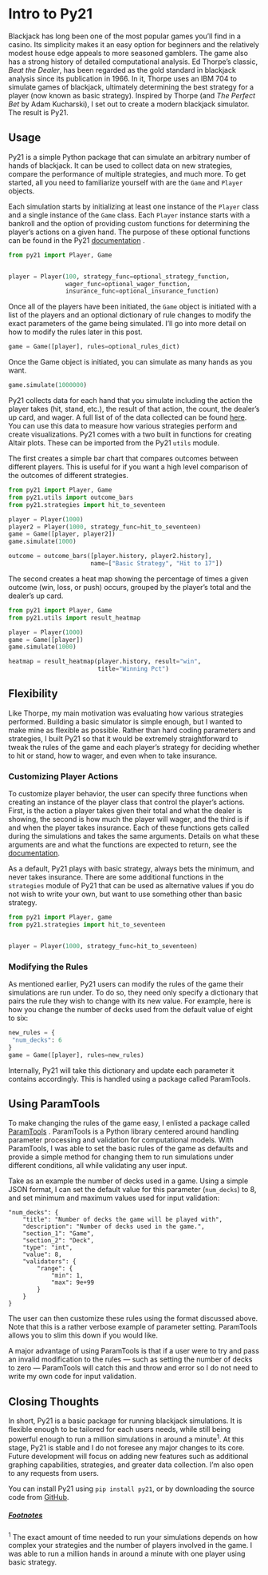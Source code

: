 # Intro to Py21
Blackjack has long been one of the most popular games you’ll find in a casino. Its simplicity makes it an easy option for beginners and the relatively modest house edge appeals to more seasoned gamblers. The game also has a strong history of detailed computational analysis. Ed Thorpe’s classic, _Beat the Dealer_, has been regarded as the gold standard in blackjack analysis since its publication in 1966. In it, Thorpe uses an IBM 704 to simulate games of blackjack, ultimately determining the best strategy for a player (now known as basic strategy). Inspired by Thorpe (and _The Perfect Bet_ by Adam Kucharski), I set out to create a modern blackjack simulator. The result is Py21.

## Usage
Py21 is a simple Python package that can simulate an arbitrary number of hands of blackjack.  It can be used to collect data on new strategies, compare the performance of multiple strategies, and much more. To get started, all you need to familiarize yourself with are the `Game` and `Player` objects.

Each simulation starts by initializing at least one instance of the `Player` class and a single instance of the `Game` class. Each `Player` instance starts with a bankroll and the option of providing custom functions for determining the player’s actions on a given hand. The purpose of these optional functions can be found in the Py21  [documentation](https://github.com/andersonfrailey/blackjack/blob/master/docs/index.md) .

```python
from py21 import Player, Game


player = Player(100, strategy_func=optional_strategy_function,
                wager_func=optional_wager_function,
                insurance_func=optional_insurance_function)
```

Once all of the players have been initiated, the `Game` object is initiated with a list of the players and an optional dictionary of rule changes to modify the exact parameters of the game being simulated. I’ll go into more detail on how to modify the rules later in this post.

```python
game = Game([player], rules=optional_rules_dict)
```

Once the Game object is initiated, you can simulate as many hands as you want.

```python
game.simulate(1000000)
```

Py21 collects data for each hand that you simulate including the action the player takes (hit, stand, etc.), the result of that action, the count, the dealer’s up card, and wager. A full list of of the data collected can be found [here](https://github.com/andersonfrailey/blackjack/blob/master/docs/data.md). You can use this data to measure how various strategies perform and create visualizations. Py21 comes with a two built in functions for creating Altair plots. These can be imported from the Py21 `utils` module.

The first creates a simple bar chart that compares outcomes between different players. This is useful for if you want a high level comparison of the outcomes of different strategies.

```python
from py21 import Player, Game
from py21.utils import outcome_bars
from py21.strategies import hit_to_seventeen

player = Player(1000)
player2 = Player(1000, strategy_func=hit_to_seventeen)
game = Game([player, player2])
game.simulate(1000)

outcome = outcome_bars([player.history, player2.history],
                       name=["Basic Strategy", "Hit to 17"])
```
<div id="vis"></div>
<div id="vis2"></div>
<script type="text/javascript">
    var spec2 = {"config": {"view": {"width": 400, "height": 300}}, "data": {"name": "data-7a90f3f915121b64addabd343a801130"}, "mark": "bar", "encoding": {"color": {"type": "ordinal", "field": "game", "legend": null}, "column": {"type": "ordinal", "field": "result", "title": "Result"}, "tooltip": [{"type": "quantitative", "field": "pct", "title": "Pct"}], "x": {"type": "nominal", "axis": {"labelAngle": -45}, "field": "game", "sort": ["Win", "Loss", "Push"], "title": null}, "y": {"type": "quantitative", "field": "pct"}}, "width": 100, "$schema": "https://vega.github.io/schema/vega-lite/v2.6.0.json", "datasets": {"data-7a90f3f915121b64addabd343a801130": [{"game": "Basic Strategy", "order": 1, "pct": 0.427, "result": "Win"}, {"game": "Basic Strategy", "order": 2, "pct": 0.487, "result": "Loss"}, {"game": "Basic Strategy", "order": 3, "pct": 0.086, "result": "Push"}, {"game": "Hit to 17", "order": 1, "pct": 0.407, "result": "Win"}, {"game": "Hit to 17", "order": 2, "pct": 0.494, "result": "Loss"}, {"game": "Hit to 17", "order": 3, "pct": 0.098, "result": "Push"}]}};
    var embed_opt2 = {"mode": "vega-lite"};

    function showError(el, error){
        el.innerHTML = ('<div class="error">'
                        + '<p>JavaScript Error: ' + error.message + '</p>'
                        + "<p>This usually means there's a typo in your chart spec2ification. "
                        + "See the javascript console for the full traceback.</p>"
                        + '</div>');
        throw error;
    }
    const el2 = document.getElementById('vis2');
    vegaEmbed("#vis2", spec2, embed_opt2)
      .catch(error => showError(el, error));
  </script>

The second creates a heat map showing the percentage of times a given outcome (win, loss, or push) occurs, grouped by the player’s total and the dealer’s up card.

```python
from py21 import Player, Game
from py21.utils import result_heatmap

player = Player(1000)
game = Game([player])
game.simulate(1000)

heatmap = result_heatmap(player.history, result="win",
                         title="Winning Pct")
```
<div id="vis"></div>
<div id="vis1"></div>
<script type="text/javascript">
    var spec1 = {"config": {"view": {"width": 400, "height": 300}}, "data": {"name": "data-9b3cbbfa30ccaa81896c42e82468f24a"}, "mark": {"type": "rect", "binSpacing": 1}, "encoding": {"color": {"type": "quantitative", "field": "win", "legend": {"title": "Win Probability", "values": [0.2, 0.3, 0.4, 0.5, 0.6, 0.7, 0.8, 0.9, 1.0]}}, "tooltip": [{"type": "quantitative", "field": "dealer_up", "title": "Dealer Up Card"}, {"type": "quantitative", "field": "total", "title": "Player Total"}, {"type": "quantitative", "field": "win", "title": "Win Probability"}], "x": {"type": "ordinal", "axis": {"labelAngle": 0, "orient": "top"}, "field": "dealer_up", "title": "Dealer Up Card"}, "y": {"type": "ordinal", "field": "total", "sort": {"op": "mean", "order": "descending"}, "title": "Player Total"}}, "height": 500, "title": "Winning Pct", "width": 500, "$schema": "https://vega.github.io/schema/vega-lite/v2.6.0.json", "datasets": {"data-9b3cbbfa30ccaa81896c42e82468f24a": [{"total": 21, "dealer_up": 11, "win": 0.966, "loss": 0.0, "push": 0.034}, {"total": 21, "dealer_up": 10, "win": 0.978, "loss": 0.0, "push": 0.022}, {"total": 21, "dealer_up": 9, "win": 0.967, "loss": 0.0, "push": 0.033}, {"total": 21, "dealer_up": 8, "win": 0.957, "loss": 0.0, "push": 0.043}, {"total": 21, "dealer_up": 7, "win": 0.957, "loss": 0.0, "push": 0.043}, {"total": 21, "dealer_up": 6, "win": 0.968, "loss": 0.0, "push": 0.032}, {"total": 21, "dealer_up": 5, "win": 0.965, "loss": 0.0, "push": 0.035}, {"total": 21, "dealer_up": 4, "win": 0.964, "loss": 0.0, "push": 0.036}, {"total": 21, "dealer_up": 3, "win": 0.951, "loss": 0.0, "push": 0.049}, {"total": 21, "dealer_up": 2, "win": 0.95, "loss": 0.0, "push": 0.05}, {"total": 20, "dealer_up": 6, "win": 0.8, "loss": 0.097, "push": 0.103}, {"total": 20, "dealer_up": 2, "win": 0.753, "loss": 0.122, "push": 0.125}, {"total": 20, "dealer_up": 3, "win": 0.765, "loss": 0.114, "push": 0.121}, {"total": 20, "dealer_up": 4, "win": 0.773, "loss": 0.106, "push": 0.121}, {"total": 20, "dealer_up": 5, "win": 0.782, "loss": 0.108, "push": 0.11}, {"total": 20, "dealer_up": 10, "win": 0.59, "loss": 0.039, "push": 0.371}, {"total": 20, "dealer_up": 7, "win": 0.849, "loss": 0.07, "push": 0.081}, {"total": 20, "dealer_up": 8, "win": 0.861, "loss": 0.068, "push": 0.071}, {"total": 20, "dealer_up": 9, "win": 0.816, "loss": 0.058, "push": 0.126}, {"total": 20, "dealer_up": 11, "win": 0.794, "loss": 0.046, "push": 0.16}, {"total": 19, "dealer_up": 6, "win": 0.699, "loss": 0.197, "push": 0.105}, {"total": 19, "dealer_up": 2, "win": 0.637, "loss": 0.24, "push": 0.123}, {"total": 19, "dealer_up": 3, "win": 0.637, "loss": 0.242, "push": 0.122}, {"total": 19, "dealer_up": 4, "win": 0.661, "loss": 0.222, "push": 0.117}, {"total": 19, "dealer_up": 5, "win": 0.659, "loss": 0.22, "push": 0.121}, {"total": 19, "dealer_up": 7, "win": 0.768, "loss": 0.151, "push": 0.081}, {"total": 19, "dealer_up": 9, "win": 0.465, "loss": 0.179, "push": 0.355}, {"total": 19, "dealer_up": 10, "win": 0.475, "loss": 0.406, "push": 0.119}, {"total": 19, "dealer_up": 11, "win": 0.629, "loss": 0.211, "push": 0.16}, {"total": 19, "dealer_up": 8, "win": 0.728, "loss": 0.137, "push": 0.135}, {"total": 18, "dealer_up": 4, "win": 0.514, "loss": 0.359, "push": 0.127}, {"total": 18, "dealer_up": 6, "win": 0.592, "loss": 0.302, "push": 0.106}, {"total": 18, "dealer_up": 2, "win": 0.491, "loss": 0.366, "push": 0.143}, {"total": 18, "dealer_up": 3, "win": 0.513, "loss": 0.355, "push": 0.132}, {"total": 18, "dealer_up": 5, "win": 0.542, "loss": 0.343, "push": 0.115}, {"total": 18, "dealer_up": 7, "win": 0.638, "loss": 0.23, "push": 0.132}, {"total": 18, "dealer_up": 8, "win": 0.375, "loss": 0.267, "push": 0.358}, {"total": 18, "dealer_up": 9, "win": 0.346, "loss": 0.533, "push": 0.12}, {"total": 18, "dealer_up": 10, "win": 0.348, "loss": 0.532, "push": 0.12}, {"total": 18, "dealer_up": 11, "win": 0.463, "loss": 0.379, "push": 0.157}, {"total": 17, "dealer_up": 7, "win": 0.26, "loss": 0.368, "push": 0.372}, {"total": 17, "dealer_up": 3, "win": 0.365, "loss": 0.5, "push": 0.135}, {"total": 17, "dealer_up": 4, "win": 0.39, "loss": 0.47, "push": 0.14}, {"total": 17, "dealer_up": 5, "win": 0.422, "loss": 0.457, "push": 0.121}, {"total": 17, "dealer_up": 6, "win": 0.418, "loss": 0.416, "push": 0.166}, {"total": 17, "dealer_up": 2, "win": 0.356, "loss": 0.504, "push": 0.14}, {"total": 17, "dealer_up": 8, "win": 0.24, "loss": 0.63, "push": 0.131}, {"total": 17, "dealer_up": 9, "win": 0.228, "loss": 0.649, "push": 0.123}, {"total": 17, "dealer_up": 10, "win": 0.227, "loss": 0.65, "push": 0.122}, {"total": 17, "dealer_up": 11, "win": 0.307, "loss": 0.528, "push": 0.164}, {"total": 16, "dealer_up": 11, "win": 0.297, "loss": 0.703, "push": 0.0}, {"total": 16, "dealer_up": 10, "win": 0.208, "loss": 0.792, "push": 0.0}, {"total": 16, "dealer_up": 8, "win": 0.243, "loss": 0.757, "push": 0.0}, {"total": 16, "dealer_up": 7, "win": 0.241, "loss": 0.759, "push": 0.0}, {"total": 16, "dealer_up": 6, "win": 0.425, "loss": 0.575, "push": 0.0}, {"total": 16, "dealer_up": 5, "win": 0.425, "loss": 0.575, "push": 0.0}, {"total": 16, "dealer_up": 4, "win": 0.401, "loss": 0.599, "push": 0.0}, {"total": 16, "dealer_up": 3, "win": 0.38, "loss": 0.62, "push": 0.0}, {"total": 16, "dealer_up": 2, "win": 0.351, "loss": 0.649, "push": 0.0}, {"total": 16, "dealer_up": 9, "win": 0.22, "loss": 0.78, "push": 0.0}, {"total": 15, "dealer_up": 9, "win": 0.226, "loss": 0.774, "push": 0.0}, {"total": 15, "dealer_up": 6, "win": 0.424, "loss": 0.576, "push": 0.0}, {"total": 15, "dealer_up": 3, "win": 0.375, "loss": 0.625, "push": 0.0}, {"total": 15, "dealer_up": 4, "win": 0.396, "loss": 0.604, "push": 0.0}, {"total": 15, "dealer_up": 5, "win": 0.42, "loss": 0.58, "push": 0.0}, {"total": 15, "dealer_up": 11, "win": 0.283, "loss": 0.717, "push": 0.0}, {"total": 15, "dealer_up": 7, "win": 0.26, "loss": 0.74, "push": 0.0}, {"total": 15, "dealer_up": 8, "win": 0.262, "loss": 0.738, "push": 0.0}, {"total": 15, "dealer_up": 10, "win": 0.256, "loss": 0.744, "push": 0.0}, {"total": 15, "dealer_up": 2, "win": 0.352, "loss": 0.648, "push": 0.0}, {"total": 14, "dealer_up": 3, "win": 0.377, "loss": 0.623, "push": 0.0}, {"total": 14, "dealer_up": 4, "win": 0.39, "loss": 0.61, "push": 0.0}, {"total": 14, "dealer_up": 2, "win": 0.36, "loss": 0.64, "push": 0.0}, {"total": 14, "dealer_up": 7, "win": 0.246, "loss": 0.754, "push": 0.0}, {"total": 14, "dealer_up": 5, "win": 0.423, "loss": 0.577, "push": 0.0}, {"total": 14, "dealer_up": 6, "win": 0.426, "loss": 0.574, "push": 0.0}, {"total": 14, "dealer_up": 9, "win": 0.228, "loss": 0.772, "push": 0.0}, {"total": 14, "dealer_up": 10, "win": 0.239, "loss": 0.761, "push": 0.0}, {"total": 14, "dealer_up": 11, "win": 0.282, "loss": 0.718, "push": 0.0}, {"total": 14, "dealer_up": 8, "win": 0.27, "loss": 0.73, "push": 0.0}, {"total": 13, "dealer_up": 4, "win": 0.406, "loss": 0.594, "push": 0.0}, {"total": 13, "dealer_up": 6, "win": 0.424, "loss": 0.576, "push": 0.0}, {"total": 13, "dealer_up": 2, "win": 0.352, "loss": 0.648, "push": 0.0}, {"total": 13, "dealer_up": 3, "win": 0.374, "loss": 0.626, "push": 0.0}, {"total": 13, "dealer_up": 5, "win": 0.417, "loss": 0.583, "push": 0.0}, {"total": 13, "dealer_up": 7, "win": 0.263, "loss": 0.737, "push": 0.0}, {"total": 13, "dealer_up": 8, "win": 0.245, "loss": 0.755, "push": 0.0}, {"total": 13, "dealer_up": 9, "win": 0.211, "loss": 0.789, "push": 0.0}, {"total": 13, "dealer_up": 10, "win": 0.246, "loss": 0.754, "push": 0.0}, {"total": 13, "dealer_up": 11, "win": 0.299, "loss": 0.701, "push": 0.0}, {"total": 12, "dealer_up": 7, "win": 0.315, "loss": 0.685, "push": 0.0}, {"total": 12, "dealer_up": 3, "win": 0.396, "loss": 0.604, "push": 0.0}, {"total": 12, "dealer_up": 4, "win": 0.388, "loss": 0.612, "push": 0.0}, {"total": 12, "dealer_up": 5, "win": 0.423, "loss": 0.577, "push": 0.0}, {"total": 12, "dealer_up": 6, "win": 0.412, "loss": 0.588, "push": 0.0}, {"total": 12, "dealer_up": 2, "win": 0.332, "loss": 0.668, "push": 0.0}, {"total": 12, "dealer_up": 8, "win": 0.231, "loss": 0.769, "push": 0.0}, {"total": 12, "dealer_up": 9, "win": 0.221, "loss": 0.779, "push": 0.0}, {"total": 12, "dealer_up": 10, "win": 0.223, "loss": 0.777, "push": 0.0}, {"total": 12, "dealer_up": 11, "win": 0.327, "loss": 0.673, "push": 0.0}, {"total": 11, "dealer_up": 5, "win": 0.399, "loss": 0.601, "push": 0.0}, {"total": 11, "dealer_up": 4, "win": 0.4, "loss": 0.6, "push": 0.0}, {"total": 11, "dealer_up": 6, "win": 0.481, "loss": 0.519, "push": 0.0}, {"total": 11, "dealer_up": 3, "win": 0.373, "loss": 0.627, "push": 0.0}]}};
    var embed_opt1 = {"mode": "vega-lite"};

    function showError(el, error){
        el.innerHTML = ('<div class="error">'
                        + '<p>JavaScript Error: ' + error.message + '</p>'
                        + "<p>This usually means there's a typo in your chart spec1ification. "
                        + "See the javascript console for the full traceback.</p>"
                        + '</div>');
        throw error;
    }
    const el1 = document.getElementById('vis1');
    vegaEmbed("#vis1", spec1, embed_opt1)
      .catch(error => showError(el, error));
  </script>

## Flexibility
Like Thorpe, my main motivation was evaluating how various strategies performed. Building a basic simulator is simple enough, but I wanted to make mine as flexible as possible. Rather than hard coding parameters and strategies, I built Py21 so that it would be extremely straightforward to tweak the rules of the game and each player’s strategy for deciding whether to hit or stand, how to wager, and even when to take insurance.

### Customizing Player Actions

To customize player behavior, the user can specify three functions when creating an instance of the player class that control the player’s actions.  First, is the action a player takes given their total and what the dealer is showing, the second is how much the player will wager, and the third is if and when the player takes insurance. Each of these functions gets called during the simulations and takes the same arguments. Details on what these arguments are and what the functions are expected to return, see the [documentation](https://github.com/andersonfrailey/blackjack/blob/master/docs/index.md#creating-custom-functions).

As a default, Py21 plays with basic strategy, always bets the minimum, and never takes insurance. There are some additional functions in the `strategies` module of Py21 that can be used as alternative values if you do not wish to write your own, but want to use something other than basic strategy.

```python
from py21 import Player, game
from py21.strategies import hit_to_seventeen


player = Player(1000, strategy_func=hit_to_seventeen)
```

### Modifying the Rules

As mentioned earlier, Py21 users can modify the rules of the game their simulations are run under. To do so, they need only specify a dictionary that pairs the rule they wish to change with its new value. For example, here is how you change the number of decks used from the default value of eight to six:

```python
new_rules = {
 "num_decks": 6
}
game = Game([player], rules=new_rules)
```

Internally, Py21 will take this dictionary and update each parameter it contains accordingly. This is handled using a package called ParamTools.

## Using ParamTools
To make changing the rules of the game easy, I enlisted a package called  [ParamTools](https://paramtools.org/) . ParamTools is a Python library centered around handling parameter processing and validation for computational models. With ParamTools, I was able to set the basic rules of the game as defaults and provide a simple method for changing them to run simulations under different conditions, all while validating any user input.

Take as an example the number of decks used in a game. Using a simple JSON format, I can set the default value for this parameter (`num_decks`) to 8, and set minimum and maximum values used for input validation:

```
"num_decks": {
    "title": "Number of decks the game will be played with",
    "description": "Number of decks used in the game.",
    "section_1": "Game",
    "section_2": "Deck",
    "type": "int",
    "value": 8,
    "validators": {
        "range": {
            "min": 1,
            "max": 9e+99
        }
    }
}
```

The user can then customize these rules using the format discussed above. Note that this is a rather verbose example of parameter setting. ParamTools allows you to slim this down if you would like.

A major advantage of using ParamTools is that if a user were to try and pass an invalid modification to the rules — such as setting the number of decks to zero — ParamTools will catch this and throw and error so I do not need to write my own code for input validation.

## Closing Thoughts
In short, Py21 is a basic package for running blackjack simulations. It is flexible enough to be tailored for each users needs, while still being powerful enough to run a million simulations in around a minute<sup>1</sup>. At this stage, Py21 is stable and I do not foresee any major changes to its core. Future development will focus on adding new features such as additional graphing capabilities, strategies, and greater data collection. I’m also open to any requests from users.

You can install Py21 using `pip install py21`, or by downloading the source code from [GitHub](https://github.com/andersonfrailey/blackjack).

##### <u>_Footnotes_</u>

<sup>1</sup> The exact amount of time needed to run your simulations depends on how complex your strategies and the number of players involved in the game.  I was able to run a million hands in around a minute with one player using basic strategy.
